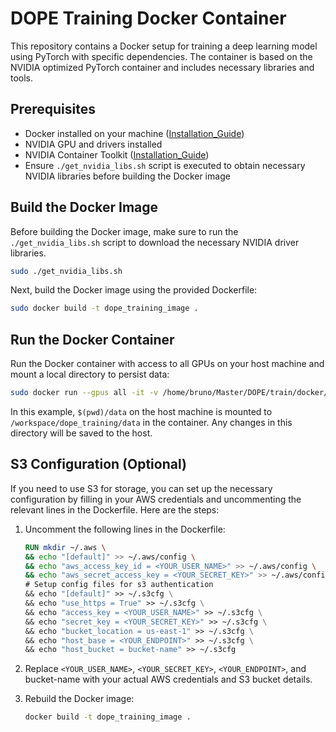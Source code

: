 # DOPE Training Docker Container

This repository contains a Docker setup for training a deep learning model using PyTorch with specific dependencies. The container is based on the NVIDIA optimized PyTorch container and includes necessary libraries and tools.

## Prerequisites

- Docker installed on your machine ([Installation_Guide](https://docs.docker.com/engine/install/ubuntu/))
- NVIDIA GPU and drivers installed
- NVIDIA Container Toolkit ([Installation_Guide](https://docs.nvidia.com/datacenter/cloud-native/container-toolkit/latest/install-guide.html))
- Ensure `./get_nvidia_libs.sh` script is executed to obtain necessary NVIDIA libraries before building the Docker image

## Build the Docker Image

Before building the Docker image, make sure to run the `./get_nvidia_libs.sh` script to download the necessary NVIDIA driver libraries. 

```sh
sudo ./get_nvidia_libs.sh
```

Next, build the Docker image using the provided Dockerfile:

```bash
sudo docker build -t dope_training_image .
```

## Run the Docker Container

Run the Docker container with access to all GPUs on your host machine and mount a local directory to persist data:

```bash
sudo docker run --gpus all -it -v /home/bruno/Master/DOPE/train/docker/data:/workspace/dope_training/data dope_training_image
```
In this example, `$(pwd)/data` on the host machine is mounted to `/workspace/dope_training/data` in the container. Any changes in this directory will be saved to the host.


## S3 Configuration (Optional)

If you need to use S3 for storage, you can set up the necessary configuration by filling in your AWS credentials and uncommenting the relevant lines in the Dockerfile. Here are the steps:

1. Uncomment the following lines in the Dockerfile:
    ```dockerfile
    RUN mkdir ~/.aws \
    && echo "[default]" >> ~/.aws/config \
    && echo "aws_access_key_id = <YOUR_USER_NAME>" >> ~/.aws/config \
    && echo "aws_secret_access_key = <YOUR_SECRET_KEY>" >> ~/.aws/config \
    # Setup config files for s3 authentication 
    && echo "[default]" >> ~/.s3cfg \
    && echo "use_https = True" >> ~/.s3cfg \
    && echo "access_key = <YOUR_USER_NAME>" >> ~/.s3cfg \
    && echo "secret_key = <YOUR_SECRET_KEY>" >> ~/.s3cfg \
    && echo "bucket_location = us-east-1" >> ~/.s3cfg \
    && echo "host_base = <YOUR_ENDPOINT>" >> ~/.s3cfg \
    && echo "host_bucket = bucket-name" >> ~/.s3cfg
    ```
2. Replace `<YOUR_USER_NAME>`, `<YOUR_SECRET_KEY>`, `<YOUR_ENDPOINT>`, and bucket-name with your actual AWS credentials and S3 bucket details.

3. Rebuild the Docker image:
    ```bash
    docker build -t dope_training_image .
    ```